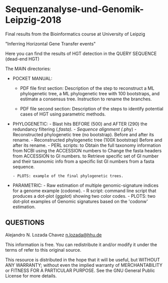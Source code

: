 # Sequenzanalyse-und-Genomik-Leipzig-2018
Final results from the Bioinformatics course at University of Leipzig

"Inferring Horizontal Gene Transfer events"

Here you can find the results of HGT detection in the QUERY SEQUENCE (dead-end HGT)

The MAIN directories:
  - POCKET MANUAL: 
    * PDF file first section:
    Description of the step to reconstruct a ML phylogenetic tree, a ML phylogenetic tree
     with 100 bootstraps, and estimate a consensus tree. Instruction to rename the branches.

    * PDF file second section: 
    Description of the steps to identify potential cases of HGT using parametric methods.
    
  - PHYLOGENETIC: 
        - Blast hits BEFORE (500) and AFTER (290) the redundancy filtering (*.fasta).
        - Sequence alignment (*.phy)
        - Reconstructed phylogenetic tree (no bootstrap). Before and after its rename.
        - Reconstructed phylogenetic tree (100X bootstrap) Before and after its rename.
        - PERL scripts: 
            to Obtain the full taxonomy information from NCBI using the ACCESSION numbers
            to Change the fasta headers from ACCESSION to GI numbers.
            to Retrieve specific set of GI number and their taxonomic info from a specific list GI numbers from a fasta sequence.
            
        - PLOTS: example of the final phylogenetic trees.
          
  - PARAMETRIC:
        - Raw estimation of multiple genomic-signature indices for a genome example (codonw).
        - R script: command line script that produces a dot-plot (ggplot) showing two color codes.
        - PLOTS: two dot-plot examples of Genomic signatures based on the 'codonw' estimation.


## QUESTIONS

Alejandro N. Lozada Chavez <n.lozada@hhu.de>

This information is free. You can redistribute it and/or modify it under the terms of refer
to this original source.

This resource is distributed in the hope that it will be useful, but WITHOUT ANY WARRANTY; 
without even the implied warranty of MERCHANTABILITY or FITNESS FOR A PARTICULAR PURPOSE.
See the GNU General Public License for more details.

